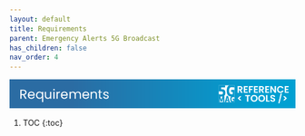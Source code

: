 ```yaml
---
layout: default
title: Requirements
parent: Emergency Alerts 5G Broadcast
has_children: false
nav_order: 4
---
```

<img src="../../assets/images/Banner_Requirements.png" /> 

1. TOC
{:toc}
